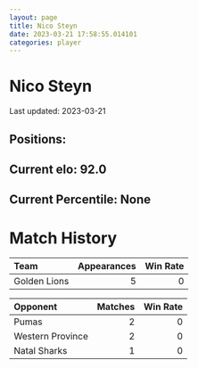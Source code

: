 ```yaml
---  
layout: page  
title: Nico Steyn  
date: 2023-03-21 17:58:55.014101  
categories: player  
---
```

# Nico Steyn


Last updated: 2023-03-21
## Positions: 

## Current elo: 92.0

## Current Percentile: None

# Match History


| Team         |   Appearances |   Win Rate |
|:-------------|--------------:|-----------:|
| Golden Lions |             5 |          0 |

| Opponent         |   Matches |   Win Rate |
|:-----------------|----------:|-----------:|
| Pumas            |         2 |          0 |
| Western Province |         2 |          0 |
| Natal Sharks     |         1 |          0 |